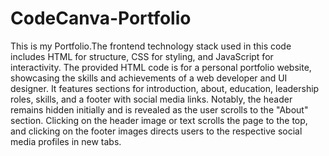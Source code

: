 # CodeCanva-Portfolio
This is my Portfolio.The frontend technology stack used in this code includes HTML for structure, CSS for styling, and JavaScript for interactivity. 
The provided HTML code is for a personal portfolio website, showcasing the skills and achievements of a web developer and UI designer. It features sections for introduction, about, education, leadership roles, skills, and a footer with social media links. Notably, the header remains hidden initially and is revealed as the user scrolls to the "About" section. Clicking on the header image or text scrolls the page to the top, and clicking on the footer images directs users to the respective social media profiles in new tabs.
